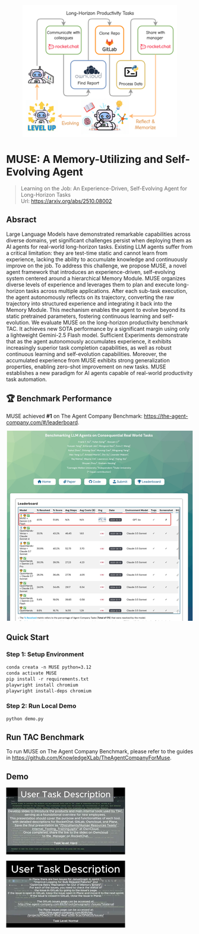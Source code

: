 <a name="readme-top"></a> 
<div align="center"> 
  <img src="misc/teaser.png" alt="MUSE Logo" width="400" style="background-color:white; display:inline-block; padding:8px;">
</div>

# MUSE: A Memory-Utilizing and Self-Evolving Agent

> Learning on the Job: An Experience-Driven, Self-Evolving Agent for Long-Horizon Tasks  
> Url: https://arxiv.org/abs/2510.08002  

## Absract
Large Language Models have demonstrated remarkable capabilities across diverse domains, yet significant challenges persist when deploying them as AI agents for real-world long-horizon tasks. Existing LLM agents suffer from a critical limitation: they are test-time static and cannot learn from experience, lacking the ability to accumulate knowledge and continuously improve on the job. To address this challenge, we propose MUSE, a novel agent framework that introduces an experience-driven, self-evolving system centered around a hierarchical Memory Module. MUSE organizes diverse levels of experience and leverages them to plan and execute long-horizon tasks across multiple applications. After each sub-task execution, the agent autonomously reflects on its trajectory, converting the raw trajectory into structured experience and integrating it back into the Memory Module. This mechanism enables the agent to evolve beyond its static pretrained parameters, fostering continuous learning and self-evolution. We evaluate MUSE on the long-horizon productivity benchmark TAC. It achieves new SOTA performance by a significant margin using only a lightweight Gemini-2.5 Flash model. Sufficient Experiments demonstrate that as the agent autonomously accumulates experience, it exhibits increasingly superior task completion capabilities, as well as robust continuous learning and self-evolution capabilities. Moreover, the accumulated experience from MUSE exhibits strong generalization properties, enabling zero-shot improvement on new tasks. MUSE establishes a new paradigm for AI agents capable of real-world productivity task automation.

## 🏆 Benchmark Performance

MUSE achieved **#1** on The Agent Company Benchmark: https://the-agent-company.com/#/leaderboard.

<div align="center"> 
    <img src="misc/TAC_rank1.png" alt="TAC Rank" width="500"/>
</div>

## Quick Start
### Step 1: Setup Environment
```shell
conda creata -n MUSE python=3.12
conda activate MUSE
pip install -r requirements.txt
playwright install chromium
playwright install-deps chromium
```
### Step 2: Run Local Demo
```shell
python demo.py
```

## Run TAC Benchmark
To run MUSE on The Agent Company Benchmark, please refer to the guides in https://github.com/KnowledgeXLab/TheAgentCompanyForMuse.



## Demo
[![Watch the demo](misc/demo1.png)](https://www.youtube.com/watch?v=8pK3SP0ZG4k&feature=youtu.be)

[![Watch the demo](misc/demo2.png)](https://www.youtube.com/watch?v=hsM0FB9uVhs&feature=youtu.be)
